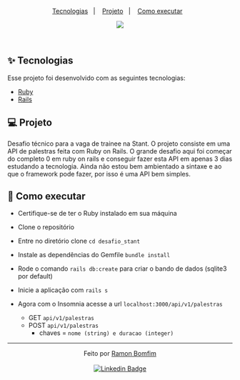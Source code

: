<p align="center">
  <a href="#-tecnologias">Tecnologias</a>&nbsp;&nbsp;&nbsp;|&nbsp;&nbsp;&nbsp;
  <a href="#-projeto">Projeto</a>&nbsp;&nbsp;&nbsp;|&nbsp;&nbsp;&nbsp;
  <a href="#-como-executar">Como executar</a>&nbsp;&nbsp;&nbsp;
</p>

<p align="center">
 <img src="https://img.shields.io/static/v1?label=Ruby&message=Rails&color=cc342d&labelColor=9a0d02" />
</p>

<br>

## ✨ Tecnologias

Esse projeto foi desenvolvido com as seguintes tecnologias:

- [Ruby](https://www.ruby-lang.org/pt/)
- [Rails](https://rubyonrails.org/)

## 💻 Projeto

Desafio técnico para a vaga de trainee na Stant. O projeto consiste em uma API de palestras feita com Ruby on Rails. O grande desafio aqui foi começar do completo 0 em ruby on rails e conseguir fazer esta API em apenas 3 dias estudando a tecnologia. Ainda não estou bem ambientado a sintaxe e ao que o framework pode fazer, por isso é uma API bem simples.

## 🚀 Como executar

- Certifique-se de ter o Ruby instalado em sua máquina
- Clone o repositório
- Entre no diretório clone `cd desafio_stant`
- Instale as dependências do Gemfile `bundle install`
- Rode o comando `rails db:create` para criar o bando de dados (sqlite3 por default)
- Inicie a aplicação com `rails s`

- Agora com o Insomnia acesse a url `localhost:3000/api/v1/palestras`
  - GET `api/v1/palestras`
  - POST `api/v1/palestras`
    - chaves = `nome (string) e duracao (integer)`

---

<p align="center">Feito por <a href="https://github.com/RamonBomfim">Ramon Bomfim</a> <br><br>
<a href="https://www.linkedin.com/in/ramon-bomfim-8372a919a/">
  <img alt="Linkedin Badge" src="https://img.shields.io/badge/-Ramon_Bomfim-blue?style=flat-square&logo=Linkedin&logoColor=white">
</a>
</p>
